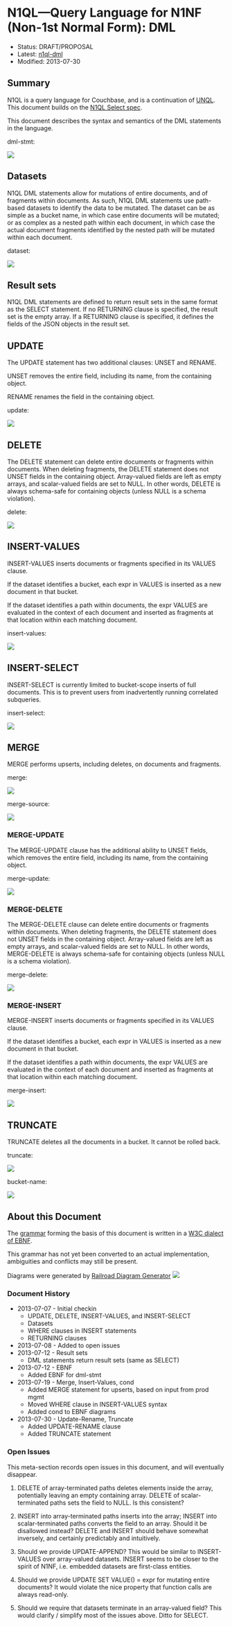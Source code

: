 # N1QL&mdash;Query Language for N1NF (Non-1st Normal Form): DML

* Status: DRAFT/PROPOSAL
* Latest: [n1ql-dml](https://github.com/couchbaselabs/query/blob/master/docs/n1ql-dml.md)
* Modified: 2013-07-30

## Summary

N1QL is a query language for Couchbase, and is a continuation of
[UNQL](https://github.com/couchbaselabs/tuqqedin/blob/master/docs/unql-2013.md).
This document builds on the [N1QL Select
spec](https://github.com/couchbaselabs/query/blob/master/docs/n1ql-select.md).

This document describes the syntax and semantics of the DML statements
in the language.

dml-stmt:

![](diagram/dml-stmt.png)

## Datasets

N1QL DML statements allow for mutations of entire documents, and of
fragments within documents.  As such, N1QL DML statements use
path-based datasets to identify the data to be mutated.  The dataset
can be as simple as a bucket name, in which case entire documents will
be mutated; or as complex as a nested path within each document, in
which case the actual document fragments identified by the nested path
will be mutated within each document.

dataset:

![](diagram/dataset.png)

## Result sets

N1QL DML statements are defined to return result sets in the same
format as the SELECT statement.  If no RETURNING clause is specified,
the result set is the empty array.  If a RETURNING clause is
specified, it defines the fields of the JSON objects in the result
set.

## UPDATE

The UPDATE statement has two additional clauses: UNSET and RENAME.

UNSET removes the entire field, including its name, from the
containing object.

RENAME renames the field in the containing object.

update:

![](diagram/update.png)

## DELETE

The DELETE statement can delete entire documents or fragments within
documents.  When deleting fragments, the DELETE statement does not
UNSET fields in the containing object.  Array-valued fields are left
as empty arrays, and scalar-valued fields are set to NULL.  In other
words, DELETE is always schema-safe for containing objects (unless
NULL is a schema violation).

delete:

![](diagram/delete.png)

## INSERT-VALUES

INSERT-VALUES inserts documents or fragments specified in its VALUES
clause.

If the dataset identifies a bucket, each expr in VALUES is inserted as
a new document in that bucket.

If the dataset identifies a path within documents, the expr VALUES are
evaluated in the context of each document and inserted as fragments at
that location within each matching document.

insert-values:

![](diagram/insert-values.png)

## INSERT-SELECT

INSERT-SELECT is currently limited to bucket-scope inserts of full
documents.  This is to prevent users from inadvertently running
correlated subqueries.

insert-select:

![](diagram/insert-select.png)

## MERGE

MERGE performs upserts, including deletes, on documents and fragments.

merge:

![](diagram/merge.png)

merge-source:

![](diagram/merge-source.png)

### MERGE-UPDATE

The MERGE-UPDATE clause has the additional ability to UNSET fields,
which removes the entire field, including its name, from the
containing object.

merge-update:

![](diagram/merge-update.png)

### MERGE-DELETE

The MERGE-DELETE clause can delete entire documents or fragments
within documents.  When deleting fragments, the DELETE statement does
not UNSET fields in the containing object.  Array-valued fields are
left as empty arrays, and scalar-valued fields are set to NULL.  In
other words, MERGE-DELETE is always schema-safe for containing objects
(unless NULL is a schema violation).

merge-delete:

![](diagram/merge-delete.png)

### MERGE-INSERT

MERGE-INSERT inserts documents or fragments specified in its VALUES
clause.

If the dataset identifies a bucket, each expr in VALUES is inserted as
a new document in that bucket.

If the dataset identifies a path within documents, the expr VALUES are
evaluated in the context of each document and inserted as fragments at
that location within each matching document.

merge-insert:

![](diagram/merge-insert.png)

## TRUNCATE

TRUNCATE deletes all the documents in a bucket. It cannot be rolled
back.

truncate:

![](diagram/truncate.png)

bucket-name:

![](diagram/bucket-name.png)

## About this Document

The
[grammar](https://github.com/couchbaselabs/query/blob/master/docs/n1ql-dml.ebnf)
forming the basis of this document is written in a [W3C dialect of
EBNF](http://www.w3.org/TR/REC-xml/#sec-notation).

This grammar has not yet been converted to an actual implementation,
ambiguities and conflicts may still be present.

Diagrams were generated by [Railroad Diagram
Generator](http://railroad.my28msec.com/) ![](diagram/.png)

### Document History

* 2013-07-07 - Initial checkin
    * UPDATE, DELETE, INSERT-VALUES, and INSERT-SELECT
    * Datasets
    * WHERE clauses in INSERT statements
    * RETURNING clauses
* 2013-07-08 - Added to open issues
* 2013-07-12 - Result sets
    * DML statements return result sets (same as SELECT)
* 2013-07-12 - EBNF
    * Added EBNF for dml-stmt
* 2013-07-19 - Merge, Insert-Values, cond
    * Added MERGE statement for upserts, based on input from prod mgmt
    * Moved WHERE clause in INSERT-VALUES syntax
    * Added cond to EBNF diagrams
* 2013-07-30 - Update-Rename, Truncate
    * Added UPDATE-RENAME clause
    * Added TRUNCATE statement

### Open Issues

This meta-section records open issues in this document, and will
eventually disappear.

1.  DELETE of array-terminated paths deletes elements inside the
array, potentially leaving an empty containing array.  DELETE of
scalar-terminated paths sets the field to NULL.  Is this consistent?

1.  INSERT into array-terminated paths inserts into the array; INSERT
into scalar-terminated paths converts the field to an array.  Should
it be disallowed instead?  DELETE and INSERT should behave somewhat
inversely, and certainly predictably and intuitively.

1.  Should we provide UPDATE-APPEND?  This would be similar to
INSERT-VALUES over array-valued datasets.  INSERT seems to be closer
to the spirit of N1NF, i.e. embedded datasets are first-class
entities.

1.  Should we provide UPDATE SET VALUE() = expr for mutating entire
documents?  It would violate the nice property that function calls are
always read-only.

1.  Should we require that datasets terminate in an array-valued
field?  This would clarify / simplify most of the issues above.  Ditto
for SELECT.
